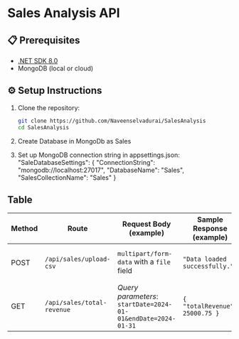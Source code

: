 # Sales Analysis API

## 📋 Prerequisites

- [.NET SDK 8.0](https://dotnet.microsoft.com/en-us/download)
- MongoDB (local or cloud)

## ⚙️ Setup Instructions

1. Clone the repository:
   ```bash
   git clone https://github.com/Naveenselvadurai/SalesAnalysis
   cd SalesAnalysis

2. Create Database in MongoDb as Sales

3. Set up MongoDB connection string in appsettings.json:
   "SaleDatabaseSettings": {
  "ConnectionString": "mongodb://localhost:27017",
  "DatabaseName": "Sales",
  "SalesCollectionName": "Sales"
}

## Table
   | Method | Route                      | Request Body (example)                                        | Sample Response (example)      | Description                              |
| ------ | -------------------------- | ------------------------------------------------------------- | ------------------------------ | ---------------------------------------- |
| POST   | `/api/sales/upload-csv`    | `multipart/form-data` with a `file` field                     | `"Data loaded successfully."`  | Uploads a CSV file and stores data in DB |
| GET    | `/api/sales/total-revenue` | *Query parameters*: `startDate=2024-01-01&endDate=2024-01-31` | `{ "totalRevenue": 25000.75 }` | Returns total revenue between two dates  |

